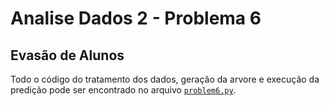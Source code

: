 # Analise Dados 2 - Problema 6
## Evasão de Alunos

Todo o código do tratamento dos dados, geração da arvore e execução da predição pode ser encontrado no arquivo [`problem6.py`](
/problem6.py).

